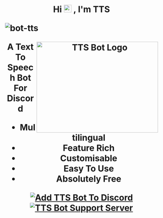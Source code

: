 <h1 align="center">Hi <img src="https://media.giphy.com/media/hvRJCLFzcasrR4ia7z/giphy.gif" width="25px"> , I'm TTS

<p align="left"> <img src="https://komarev.com/ghpvc/?username=bot-tts" alt="bot-tts" /></p>

<img align="right" alt="TTS Bot Logo" src="https://github.com/bot-tts/bot-tts/blob/main/assets/images/tts-logo.jpg?raw=true" width="400" height="300" />

<p><b>A Text To Speech Bot For Discord</b></p>





- Multilingual
- Feature Rich
- Customisable
- Easy To Use
- Absolutely Free

<a href="https://discord.com/oauth2/authorize?client_id=734559900944039966&scope=bot&permissions=2146958847&response_type=code&redirect_uri=https%3A%2F%2Fdiscord.gg%24YpXu7bMf9" target="_blank"> <img src="https://github.com/bot-tts/bot-tts/blob/main/assets/images/add-ttsbot-to-discord.png?raw=true" alt="Add TTS Bot To Discord" /> </a>
<a href="https://discord.gg/4YpXu7bMf9" target="_blank"> <img src="https://github.com/bot-tts/bot-tts/blob/main/assets/images/join-support-server.png?raw=true" alt="TTS Bot Support Server" /> </a>
